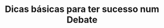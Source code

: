 ---
title: "Dicas básicas para ter sucesso num Debate"
lang: "Portuguese"
year: "2019"
link: "3uwLr2L58uQ"
slides: ""
authors: ['Luísa Taveira', 'Diogo Videira']
tags: ['Debate']
layout: "workshop"
categories: ["workshops"]
---